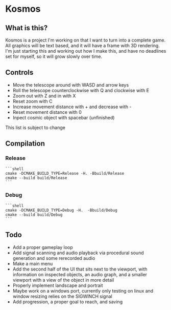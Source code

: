 # Kosmos
## What is this?

Kosmos is a project I'm working on that I want to turn into a complete game.
All graphics will be text based, and it will have a frame with 3D rendering.
I'm just starting this and working out how I make this, and have no deadlines set for myself, so it will grow slowly over time.

## Controls
- Move the telescope around with WASD and arrow keys
- Roll the telescope counterclockwise with Q and clockwise with E
- Zoom out with Z and in with X
- Reset zoom with C
- Increase movement distance with + and decrease with -
- Reset movement distance with 0
- Inpect cosmic object with spacebar (unfinished)

This list is subject to change

## Compilation

### Release
    ```shell
    cmake -DCMAKE_BUILD_TYPE=Release -H. -Bbuild/Release
    cmake --build build/Release
    ```
### Debug
    ```shell
    cmake -DCMAKE_BUILD_TYPE=Debug -H.  -Bbuild/Debug
    cmake --build build/Debug
    ```

## Todo
- Add a proper gameplay loop
- Add signal scanning and audio playback via procedural sound generation and some rerecorded audio
- Make a main menu
- Add the second half of the UI that sits next to the viewport, with information on inspected objects, an audio graph, and a smaller viewport with a view of the object in more detail
- Properly implement landscape and portrait
- Maybe work on a windows port, currently only testing on linux and window resizing relies on the SIGWINCH signal
- Add progression, a proper goal to reach, and saving
